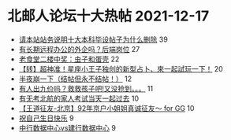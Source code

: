 # 北邮人论坛十大热帖 2021-12-17

- [请本站站务说明十大本科毕设帖子为什么删除](https://bbs.byr.cn/article/Talking/6321316) 39
- [有长期远程办公的外企吗？后端岗位](https://bbs.byr.cn/article/WorkLife/1178558) 27
- [老食堂二楼中奖：虫子和蛋壳](https://bbs.byr.cn/article/Picture/3308808) 22
- [【转】超神准！星座小王子独创的新型占卜、來一起試玩一下！](https://bbs.byr.cn/article/Constellations/326533) 20
- [半夜崩一下（结帖但永不结帖！）](https://bbs.byr.cn/article/PsyHealthOnline/59476) 12
- [有人出九价吗？救救孩子吧!又没抢到。。。](https://bbs.byr.cn/article/Health/227594) 11
- [有无考北航的家人考试当天一起过去](https://bbs.byr.cn/article/AimGraduate/1212681) 10
- [【王道征友-北京】92年京户小姐姐真诚征友～ for GG](https://bbs.byr.cn/article/Friends/2012770) 10
- [祝自己生日快乐](https://bbs.byr.cn/article/Feeling/3181984) 9
- [中行数据中心vs建行数据中心](https://bbs.byr.cn/article/Job/2151972) 9


